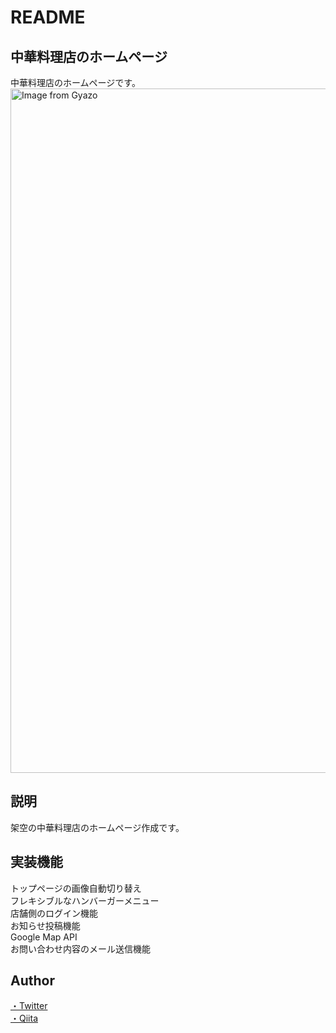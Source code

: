 # README

## 中華料理店のホームページ
中華料理店のホームページです。
<a href="https://gyazo.com/17c04e58bd47af5c30415c798f4848cb"><img src="https://i.gyazo.com/17c04e58bd47af5c30415c798f4848cb.jpg" alt="Image from Gyazo" width="1095"/></a>

## 説明
架空の中華料理店のホームページ作成です。

## 実装機能
トップページの画像自動切り替え<br>
フレキシブルなハンバーガーメニュー <br>
店舗側のログイン機能<br>
お知らせ投稿機能<br>
Google Map API<br>
お問い合わせ内容のメール送信機能

## Author
<a href="https://twitter.com/1009takaki">・Twitter</a>
<br>
<a href="https://qiita.com/shimpex">・Qiita</a>